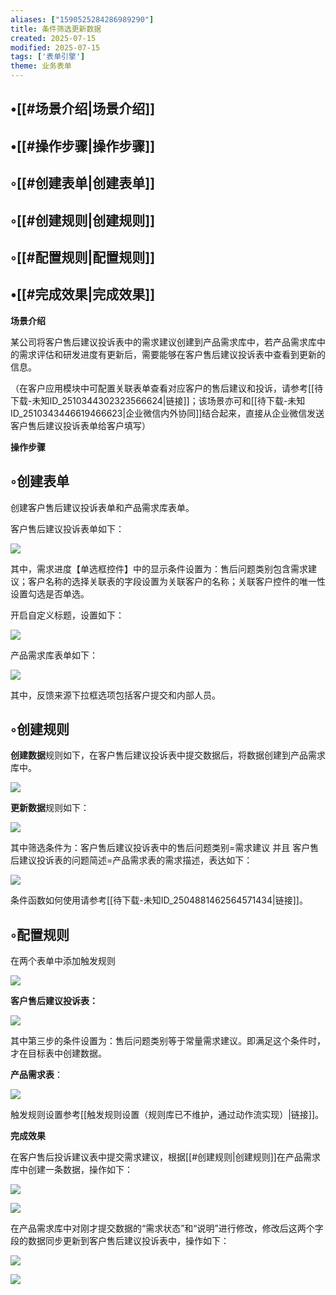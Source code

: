 ```yaml
---
aliases: ["1590525284286989290"]
title: 条件筛选更新数据
created: 2025-07-15
modified: 2025-07-15
tags: ['表单引擎']
theme: 业务表单
---
```


## •[[#场景介绍|场景介绍]]

## •[[#操作步骤|操作步骤]]

## ◦[[#创建表单|创建表单]]

## ◦[[#创建规则|创建规则]]

## ◦[[#配置规则|配置规则]]

## •[[#完成效果|完成效果]]

**场景介绍**

某公司将客户售后建议投诉表中的需求建议创建到产品需求库中，若产品需求库中的需求评估和研发进度有更新后，需要能够在客户售后建议投诉表中查看到更新的信息。

（在客户应用模块中可配置关联表单查看对应客户的售后建议和投诉，请参考[[待下载-未知ID_2510344302323566624|链接]]；该场景亦可和[[待下载-未知ID_2510343446619466623|企业微信内外协同]]结合起来，直接从企业微信发送客户售后建议投诉表单给客户填写）

**操作步骤**

## ◦创建表单

创建客户售后建议投诉表单和产品需求库表单。

客户售后建议投诉表单如下：

![](7f9ae120c32192ef2ef2039ac1b3fa92.jpg)

其中，需求进度【单选框控件】中的显示条件设置为：售后问题类别包含需求建议；客户名称的选择关联表的字段设置为关联客户的名称；关联客户控件的唯一性设置勾选是否单选。

开启自定义标题，设置如下：

![](e8412de6c4f565dd9641048fea0f2580.jpg)

产品需求库表单如下：

![](3eba81286ae838daa3fe7f0a5292de64.jpg)

其中，反馈来源下拉框选项包括客户提交和内部人员。

## ◦创建规则

**创建数据**规则如下，在客户售后建议投诉表中提交数据后，将数据创建到产品需求库中。

![](61f02ac9260d922c75b9481f88c44b9f.jpg)

**更新数据**规则如下：

![](37204e2c9cacfd99521861aea5f2ff32.jpg)

其中筛选条件为：客户售后建议投诉表中的售后问题类别=需求建议 并且 客户售后建议投诉表的问题简述=产品需求表的需求描述，表达如下：

![](8dbb4374a52fc7a815be4b286c839e03.jpg)

条件函数如何使用请参考[[待下载-未知ID_2504881462564571434|链接]]。

## ◦配置规则

在两个表单中添加触发规则

![](b4c4011737b78bb8dddef45d535c07d2.jpg)

**客户售后建议投诉表：**

![](2a4e6ee01fa2bfcc88a66350ee4ae0be.jpg)

其中第三步的条件设置为：售后问题类别等于常量需求建议。即满足这个条件时，才在目标表中创建数据。

**产品需求表**：

![](f4080ed1e3407a8ebf503270c5fd9224.jpg)

触发规则设置参考[[触发规则设置（规则库已不维护，通过动作流实现）|链接]]。

**完成效果**

在客户售后投诉建议表中提交需求建议，根据[[#创建规则|创建规则]]在产品需求库中创建一条数据，操作如下：

![](dda40408a0cb892114db707631228e9e.jpg)

![](f8b88bf86385301b08d4c8408cbdc8bd.jpg)

在产品需求库中对刚才提交数据的“需求状态”和“说明”进行修改，修改后这两个字段的数据同步更新到客户售后建议投诉表中，操作如下：

![](c3e0b82f8cf96052dfac5efa4ab60753.jpg)

![](1239f04a1d1ac8750c09ee453163ef0b.jpg)